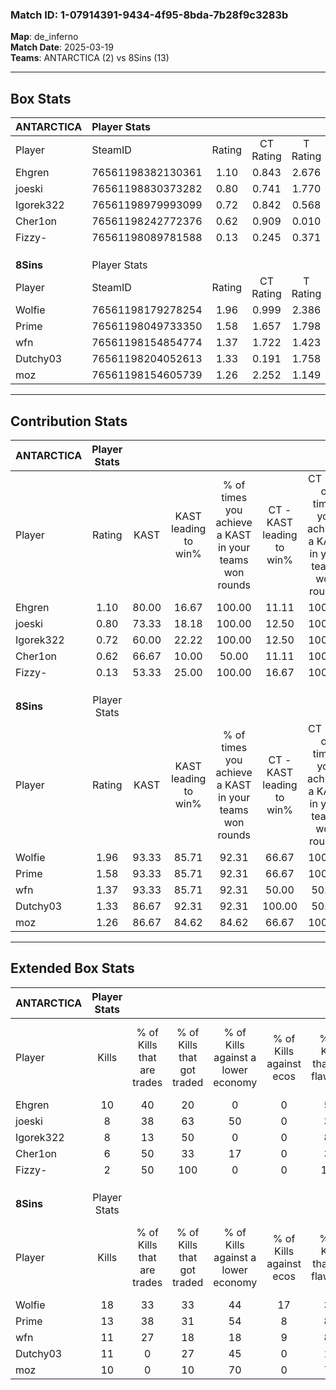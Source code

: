 ### Match ID: 1-07914391-9434-4f95-8bda-7b28f9c3283b  
**Map**: de_inferno  
**Match Date**: 2025-03-19  
**Teams**: ANTARCTICA (2) vs 8Sins (13)  

---  

## Box Stats  

| **ANTARCTICA** | Player Stats      |        |           |          |       |       |       |         |        |      |     |
| :- | :- | :-: | :-: | :-: | :-: | :-: | :-: | :-: | :-: | :-: | :-: |
| Player         | SteamID           | Rating | CT Rating | T Rating | KAST  |  ADR  | Kills | Assists | Deaths | K/D  | HS% |
| Ehgren         | 76561198382130361 |  1.10  |   0.843   |  2.676   | 80.00 | 78.9  |  10   |    3    |   11   | 0.91 | 90  |
| joeski         | 76561198830373282 |  0.80  |   0.741   |  1.770   | 73.33 | 62.5  |   8   |    1    |   13   | 0.62 | 50  |
| Igorek322      | 76561198979993099 |  0.72  |   0.842   |  0.568   | 60.00 | 67.9  |   8   |    0    |   13   | 0.62 | 62  |
| Cher1on        | 76561198242772376 |  0.62  |   0.909   |  0.010   | 66.67 | 60.2  |   6   |    5    |   14   | 0.43 | 50  |
| Fizzy-         | 76561198089781588 |  0.13  |   0.245   |  0.371   | 53.33 |  7.5  |   2   |    0    |   13   | 0.15 | 50  |
|                |                   |        |           |          |       |       |       |         |        |      |     |
|                |                   |        |           |          |       |       |       |         |        |      |     |
|                |                   |        |           |          |       |       |       |         |        |      |     |
| **8Sins**      | Player Stats      |        |           |          |       |       |       |         |        |      |     |
| Player         | SteamID           | Rating | CT Rating | T Rating | KAST  |  ADR  | Kills | Assists | Deaths | K/D  | HS% |
| Wolfie         | 76561198179278254 |  1.96  |   0.999   |  2.386   | 93.33 | 121.1 |  18   |    6    |   7    | 2.57 | 50  |
| Prime          | 76561198049733350 |  1.58  |   1.657   |  1.798   | 93.33 | 97.1  |  13   |    4    |   7    | 1.86 | 76  |
| wfn            | 76561198154854774 |  1.37  |   1.722   |  1.423   | 93.33 | 52.9  |  11   |    1    |   5    | 2.20 |  9  |
| Dutchy03       | 76561198204052613 |  1.33  |   0.191   |  1.758   | 86.67 | 86.0  |  11   |    2    |   8    | 1.38 | 81  |
| moz            | 76561198154605739 |  1.26  |   2.252   |  1.149   | 86.67 | 78.3  |  10   |    4    |   8    | 1.25 | 80  |
---  

## Contribution Stats  

| **ANTARCTICA** | Player Stats |       |                      |                                                        |                           |                                                             |                          |                                                            |
| :- | :-: | :-: | :-: | :-: | :-: | :-: | :-: | :-: |
| Player         |    Rating    | KAST  | KAST leading to win% | % of times you achieve a KAST in your teams won rounds | CT - KAST leading to win% | CT - % of times you achieve a KAST in your teams won rounds | T - KAST leading to win% | T - % of times you achieve a KAST in your teams won rounds |
| Ehgren         |     1.10     | 80.00 |        16.67         |                         100.00                         |           11.11           |                           100.00                            |          33.33           |                           100.00                           |
| joeski         |     0.80     | 73.33 |        18.18         |                         100.00                         |           12.50           |                           100.00                            |          33.33           |                           100.00                           |
| Igorek322      |     0.72     | 60.00 |        22.22         |                         100.00                         |           12.50           |                           100.00                            |          100.00          |                           100.00                           |
| Cher1on        |     0.62     | 66.67 |        10.00         |                         50.00                          |           11.11           |                           100.00                            |           0.00           |                            0.00                            |
| Fizzy-         |     0.13     | 53.33 |        25.00         |                         100.00                         |           16.67           |                           100.00                            |          50.00           |                           100.00                           |
|                |              |       |                      |                                                        |                           |                                                             |                          |                                                            |
|                |              |       |                      |                                                        |                           |                                                             |                          |                                                            |
|                |              |       |                      |                                                        |                           |                                                             |                          |                                                            |
| **8Sins**      | Player Stats |       |                      |                                                        |                           |                                                             |                          |                                                            |
| Player         |    Rating    | KAST  | KAST leading to win% | % of times you achieve a KAST in your teams won rounds | CT - KAST leading to win% | CT - % of times you achieve a KAST in your teams won rounds | T - KAST leading to win% | T - % of times you achieve a KAST in your teams won rounds |
| Wolfie         |     1.96     | 93.33 |        85.71         |                         92.31                          |           66.67           |                           100.00                            |          90.91           |                           90.91                            |
| Prime          |     1.58     | 93.33 |        85.71         |                         92.31                          |           66.67           |                           100.00                            |          90.91           |                           90.91                            |
| wfn            |     1.37     | 93.33 |        85.71         |                         92.31                          |           50.00           |                            50.00                            |          91.67           |                           100.00                           |
| Dutchy03       |     1.33     | 86.67 |        92.31         |                         92.31                          |          100.00           |                            50.00                            |          91.67           |                           100.00                           |
| moz            |     1.26     | 86.67 |        84.62         |                         84.62                          |           66.67           |                           100.00                            |          90.00           |                           81.82                            |
---  

## Extended Box Stats  

| **ANTARCTICA** | Player Stats |                            |                            |                                    |                         |                              |                                 |        |                             |                                     |                          |                               |                            |
| :- | :-: | :-: | :-: | :-: | :-: | :-: | :-: | :-: | :-: | :-: | :-: | :-: | :-: |
| Player         |    Kills     | % of Kills that are trades | % of Kills that got traded | % of Kills against a lower economy | % of Kills against ecos | % of Kills that are flawless | % of Kills that are close duels | Deaths | % of Deaths that get traded | % of Deaths against a lower economy | % of Deaths against ecos | % of Deaths that are flawless | % of Deaths that are close |
| Ehgren         |      10      |             40             |             20             |                 0                  |            0            |              50              |               10                |   11   |             27              |                 18                  |            0             |              55               |             9              |
| joeski         |      8       |             38             |             63             |                 50                 |            0            |              38              |                0                |   13   |             31              |                 15                  |            0             |              54               |             8              |
| Igorek322      |      8       |             13             |             50             |                 0                  |            0            |              88              |                0                |   13   |             15              |                 15                  |            0             |              46               |             8              |
| Cher1on        |      6       |             50             |             33             |                 17                 |            0            |              33              |               33                |   14   |             21              |                 14                  |            0             |              36               |             7              |
| Fizzy-         |      2       |             50             |            100             |                 0                  |            0            |             100              |                0                |   13   |             31              |                 15                  |            0             |              77               |             0              |
|                |              |                            |                            |                                    |                         |                              |                                 |        |                             |                                     |                          |                               |                            |
|                |              |                            |                            |                                    |                         |                              |                                 |        |                             |                                     |                          |                               |                            |
|                |              |                            |                            |                                    |                         |                              |                                 |        |                             |                                     |                          |                               |                            |
| **8Sins**      | Player Stats |                            |                            |                                    |                         |                              |                                 |        |                             |                                     |                          |                               |                            |
| Player         |    Kills     | % of Kills that are trades | % of Kills that got traded | % of Kills against a lower economy | % of Kills against ecos | % of Kills that are flawless | % of Kills that are close duels | Deaths | % of Deaths that get traded | % of Deaths against a lower economy | % of Deaths against ecos | % of Deaths that are flawless | % of Deaths that are close |
| Wolfie         |      18      |             33             |             33             |                 44                 |           17            |              33              |               11                |   7    |             57              |                 29                  |            14            |              57               |             14             |
| Prime          |      13      |             38             |             31             |                 54                 |            8            |              85              |                8                |   7    |             29              |                 29                  |            0             |              43               |             0              |
| wfn            |      11      |             27             |             18             |                 18                 |            9            |              82              |                0                |   5    |             60              |                 40                  |            0             |              80               |             0              |
| Dutchy03       |      11      |             0              |             27             |                 45                 |            0            |              18              |                0                |   8    |             38              |                 25                  |            0             |              50               |             13             |
| moz            |      10      |             0              |             10             |                 70                 |            0            |              70              |               10                |   8    |             38              |                 38                  |            0             |              63               |             13             |
